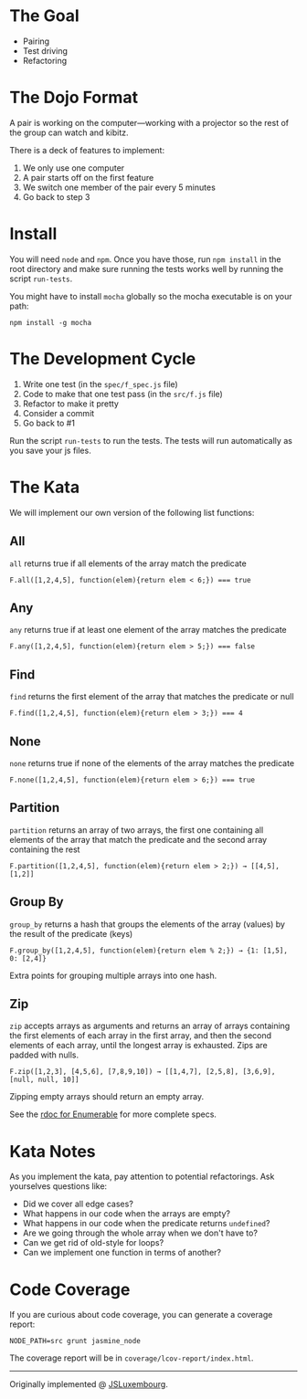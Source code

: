 # The Goal
- Pairing
- Test driving
- Refactoring

# The Dojo Format
A pair is working on the computer—working with a projector so the rest of the group can watch and kibitz.

There is a deck of features to implement:

1. We only use one computer
2. A pair starts off on the first feature
3. We switch one member of the pair every 5 minutes
4. Go back to step 3

# Install
You will need `node` and `npm`. Once you have those, run `npm install` in the root directory and make sure running the tests works well by running the script `run-tests`.

You might have to install `mocha` globally so the mocha executable is on your path:

    npm install -g mocha

# The Development Cycle
1. Write one test (in the `spec/f_spec.js` file)
2. Code to make that one test pass (in the `src/f.js` file)
3. Refactor to make it pretty
4. Consider a commit
5. Go back to #1

Run the script `run-tests` to run the tests. The tests will run automatically as you save your js files.

# The Kata
We will implement our own version of the following list functions:

## All
`all` returns true if all elements of the array match the predicate

    F.all([1,2,4,5], function(elem){return elem < 6;}) === true

## Any
`any` returns true if at least one element of the array matches the predicate

    F.any([1,2,4,5], function(elem){return elem > 5;}) === false

## Find
`find` returns the first element of the array that matches the predicate or null

    F.find([1,2,4,5], function(elem){return elem > 3;}) === 4

## None
`none` returns true if none of the elements of the array matches the predicate

    F.none([1,2,4,5], function(elem){return elem > 6;}) === true
    
## Partition
`partition` returns an array of two arrays, the first one containing all elements of the array that match the predicate and the second array containing the rest

    F.partition([1,2,4,5], function(elem){return elem > 2;}) → [[4,5], [1,2]]

## Group By
`group_by` returns a hash that groups the elements of the array (values) by the result of the predicate (keys)

    F.group_by([1,2,4,5], function(elem){return elem % 2;}) → {1: [1,5], 0: [2,4]}

Extra points for grouping multiple arrays into one hash.

## Zip
`zip` accepts arrays as arguments and returns an array of arrays containing the first elements of each array in the first array, and then the second elements of each array, until the longest array is exhausted. Zips are padded with nulls.

    F.zip([1,2,3], [4,5,6], [7,8,9,10]) → [[1,4,7], [2,5,8], [3,6,9], [null, null, 10]]

Zipping empty arrays should return an empty array.

See the [rdoc for Enumerable](http://www.ruby-doc.org/core-2.1.0/Enumerable.html) for more complete specs.

# Kata Notes
As you implement the kata, pay attention to potential refactorings. Ask yourselves questions like:

- Did we cover all edge cases?
- What happens in our  code when the arrays are empty?
- What happens in our code when the predicate returns `undefined`?
- Are we going through the whole array when we don't have to?
- Can we get rid of old-style for loops?
- Can we implement one function in terms of another?

# Code Coverage
If you are curious about code coverage, you can generate a coverage report:

`NODE_PATH=src grunt jasmine_node`

The coverage report will be in `coverage/lcov-report/index.html`.

<hr>

Originally implemented @ [JSLuxembourg](https://twitter.com/JSLuxembourg).
